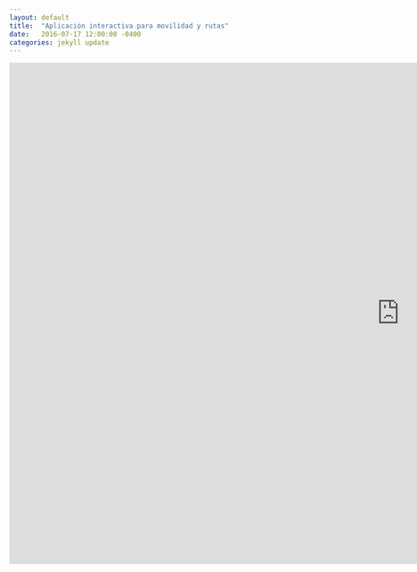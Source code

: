 ```yaml
---
layout: default
title:  "Aplicación interactiva para movilidad y rutas"
date:   2016-07-17 12:00:00 -0400
categories: jekyll update
---
```


<iframe src="https://zenitmapas.github.io/maps/Ciclovias.html" style="border: none; width: 1400px; height: 900px"></iframe>



